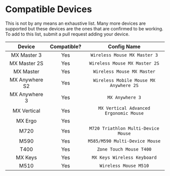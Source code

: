 # Compatible Devices

This is not by any means an exhaustive list. Many more devices are supported but these devices are the ones that are confirmed to be working. To add to this list, submit a pull request adding your device.

|     Device     | Compatible? |              Config Name               |
| :------------: | :---------: | :------------------------------------: |
|  MX Master 3   |     Yes     |      `Wireless Mouse MX Master 3`      |
|  MX Master 2S  |     Yes     |     `Wireless Mouse MX Master 2S`      |
|   MX Master    |     Yes     |       `Wireless Mouse MX Master`       |
| MX Anywhere S2 |     Yes     | `Wireless Mobile Mouse MX Anywhere 2S` |
| MX Anywhere 3  |     Yes     |            `MX Anywhere 3`             |
|  MX Vertical   |     Yes     | `MX Vertical Advanced Ergonomic Mouse` |
|    MX Ergo     |     Yes     |                                        |
|      M720      |     Yes     |  `M720 Triathlon Multi-Device Mouse`   |
|      M590      |     Yes     |     `M585/M590 Multi-Device Mouse`     |
|      T400      |     Yes     |        `Zone Touch Mouse T400`         |
|    MX Keys     |     Yes     |      `MX Keys Wireless Keyboard`       |
|      M510      |     Yes     |         `Wireless Mouse M510`          |
